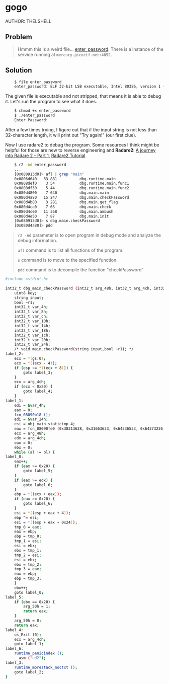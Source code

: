 # gogo
AUTHOR: THELSHELL
## Problem
> Hmmm this is a weird file... [enter_password](https://github.com/Henry1601/PicoCTF-Writeup/blob/main/Reverse%20Engineering/gogo/enter_password). There is a instance of the service running at `mercury.picoctf.net:4052`.
## Solution
```bash
	$ file enter_password 
	enter_password: ELF 32-bit LSB executable, Intel 80386, version 1 (SYSV), statically linked, Go BuildID=3-hVI6nMz0HbfIUMSEzq/TkiA8oRk8FHsCuRXIle2/C1my_KvOIt2KUk44LyQs/-XrwOx7UDhcGGdtF5xpG, with debug_info, not stripped
```
The given file is executable and not stripped, that means it is able to debug it. Let's run the program to see what it does.
```bash
	$ chmod +x enter_password
	$ ./enter_password                        
	Enter Password:
```
After a few times trying, I figure out that if the input string is not less than 32-character length, it will print out "Try again!" (our first clue).

Now I use radare2 to debug the program. Some resources I think might be helpful for those are new to reverse engineering and **Radare2**: [A journey into Radare 2 - Part 1](https://www.megabeets.net/a-journey-into-radare-2-part-1/), [Radare2 Tutorial](https://www.youtube.com/watch?v=oW8Ey5STrPI&list=PLg_QXA4bGHpvsW-qeoi3_yhiZg8zBzNwQ)
```bash
	$ r2 -Ad enter_password
	...
	[0x080913d0]> afl | grep "main"
	0x0806d640   33 881          dbg.runtime.main
	0x0808def0    3 54           dbg.runtime.main.func1
	0x0808df30    5 44           dbg.runtime.main.func2
	0x080d4800    7 640          dbg.main.main
	0x080d4a80   15 247          dbg.main.checkPassword
	0x080d4b80    3 281          dbg.main.get_flag
	0x080d4ca0    7 63           dbg.main.check
	0x080d4ce0   11 368          dbg.main.ambush
	0x080d4e50    7 87           dbg.main.init
	[0x080913d0]> s dbg.main.checkPassword 
	[0x080d4a80]> pdd
```
> `r2 -Ad` parameter is to open program in debug mode and analyze the debug information.
> 
> `afl` command is to list all functions of the program.
> 
> `s` command is to move to the specified function.
>
> `pdd` command is to decompile the function "checkPassword"
```bash
#include <stdint.h>
 
int32_t dbg_main_checkPassword (int32_t arg_48h, int32_t arg_4ch, int32_t arg_50h) {
	uint8 key;
	string input;
	bool ~r1;
	int32_t var_4h;
	int32_t var_8h;
	int32_t var_ch;
	int32_t var_10h;
	int32_t var_14h;
	int32_t var_18h;
	int32_t var_1ch;
	int32_t var_20h;
	int32_t var_24h;
	/* void main.checkPassword(string input,bool ~r1); */
label_2:
	ecx = *(gs:0);
	ecx = *((ecx - 4));
	if (esp <= *((ecx + 8))) {
		goto label_3;
	}
	ecx = arg_4ch;
	if (ecx < 0x20) {
		goto label_4;
	}
label_1:
	edi = &var_4h;
	eax = 0;
	fcn_08090b18 ();
	edi = &var_24h;
	esi = obj_main_statictmp_4;
	eax = fcn_08090fe0 (0x38313638, 0x31663633, 0x64336533, 0x64373236, 0x37336166, 0x62646235, 0x39383338, 0x65343132);
	ecx = arg_48h;
	edx = arg_4ch;
	eax = 0;
	ebx = 0;
	while (al != bl) {
label_0:
	eax++;
	if (eax >= 0x20) {
		goto label_5;
	}
	if (eax >= edx) {
		goto label_6;
	}
	ebp = *((ecx + eax));
	if (eax >= 0x20) {
		goto label_6;
	}
	esi = *((esp + eax + 4));
	ebp ^= esi;
	esi = *((esp + eax + 0x24));
	tmp_0 = eax;
	eax = ebp;
	ebp = tmp_0;
	tmp_1 = esi;
	esi = ebx;
	ebx = tmp_1;
	tmp_2 = esi;
	esi = ebx;
	ebx = tmp_2;
	tmp_3 = eax;
	eax = ebp;
	ebp = tmp_3;
	}
	ebx++;
	goto label_0;
label_5:
	if (ebx == 0x20) {
		arg_50h = 1;
		return eax;
	}
	arg_50h = 0;
	return eax;
label_4:
	os_Exit (0);
	ecx = arg_4ch;
	goto label_1;
label_6:
	runtime_panicindex ();
	__asm ("ud2");
label_3:
	runtime_morestack_noctxt ();
	goto label_2;
}
```
